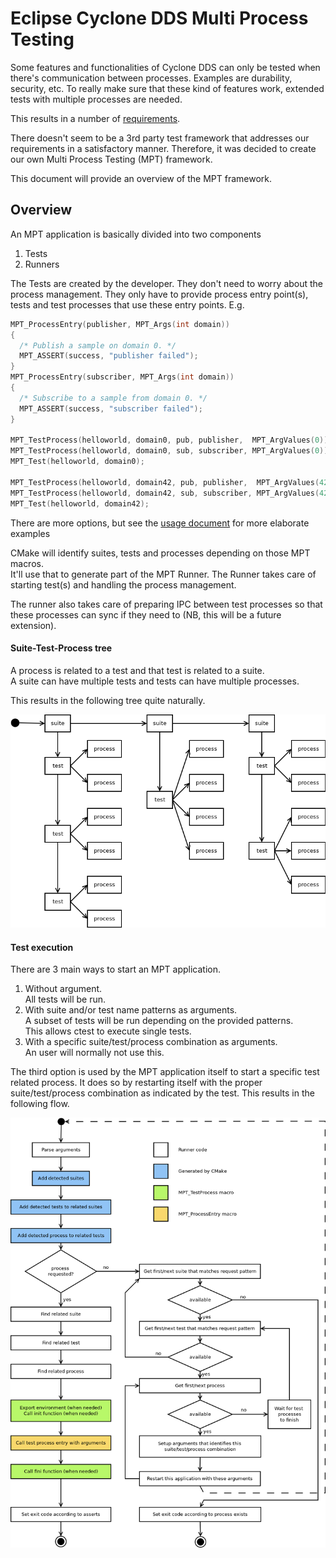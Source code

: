 # Eclipse Cyclone DDS Multi Process Testing

Some features and functionalities of Cyclone DDS can only be tested when
there's communication between processes. Examples are durability, security,
etc. To really make sure that these kind of features work, extended tests
with multiple processes are needed.

This results in a number of [requirements](mpt_req.md).

There doesn't seem to be a 3rd party test framework that addresses our
requirements in a satisfactory manner. Therefore, it was decided to create
our own Multi Process Testing (MPT) framework.

This document will provide an overview of the MPT framework.


## Overview

An MPT application is basically divided into two components
1. Tests
2. Runners

The Tests are created by the developer. They don't need to worry about the
process management. They only have to provide process entry point(s), tests
and test processes that use these entry points. E.g.
```cpp
MPT_ProcessEntry(publisher, MPT_Args(int domain))
{
  /* Publish a sample on domain 0. */
  MPT_ASSERT(success, "publisher failed");
}
MPT_ProcessEntry(subscriber, MPT_Args(int domain))
{
  /* Subscribe to a sample from domain 0. */
  MPT_ASSERT(success, "subscriber failed");
}

MPT_TestProcess(helloworld, domain0, pub, publisher,  MPT_ArgValues(0));
MPT_TestProcess(helloworld, domain0, sub, subscriber, MPT_ArgValues(0));
MPT_Test(helloworld, domain0);

MPT_TestProcess(helloworld, domain42, pub, publisher,  MPT_ArgValues(42));
MPT_TestProcess(helloworld, domain42, sub, subscriber, MPT_ArgValues(42));
MPT_Test(helloworld, domain42);
```

There are more options, but see the [usage document](mpt_usage.md) for more
elaborate examples

CMake will identify suites, tests and processes depending on those MPT
macros.<br>
It'll use that to generate part of the MPT Runner. The Runner takes care
of starting test(s) and handling the process management.

The runner also takes care of preparing IPC between test processes so that
these processes can sync if they need to (NB, this will be a future extension).


#### Suite-Test-Process tree

A process is related to a test and that test is related to a suite.<br>
A suite can have multiple tests and tests can have multiple processes.<br>

This results in the following tree quite naturally.

<img src="pictures/mpt_tree.png" alt="Suite-Test-Process tree">


#### Test execution

There are 3 main ways to start an MPT application.
1. Without argument.<br>
   All tests will be run.
2. With suite and/or test name patterns as arguments.<br>
   A subset of tests will be run depending on the provided patterns.<br>
   This allows ctest to execute single tests.
3. With a specific suite/test/process combination as arguments.<br>
   An user will normally not use this.

The third option is used by the MPT application itself to start a specific
test related process. It does so by restarting itself with the proper
suite/test/process combination as indicated by the test. This results
in the following flow.

<img src="pictures/mpt_flow.png" alt="MPT application flow">


